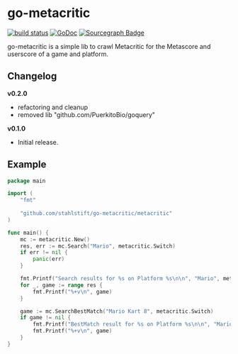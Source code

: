 # go-metacritic
[![build status](https://secure.travis-ci.org/stahlstift/go-metacritic.svg?branch=master)](http://travis-ci.org/stahlstift/go-metacritic) [![GoDoc](https://godoc.org/github.com/stahlstift/go-metacritic?status.png)](http://godoc.org/github.com/stahlstift/go-metacritic) [![Sourcegraph Badge](https://sourcegraph.com/github.com/stahlstift/go-metacritic/-/badge.svg)](https://sourcegraph.com/github.com/stahlstift/go-metacritic?badge)

go-metacritic is a simple lib to crawl Metacritic for the Metascore and userscore of a game and platform.

## Changelog

**v0.2.0**
- refactoring and cleanup
- removed lib "github.com/PuerkitoBio/goquery"

**v0.1.0**
- Initial release.

## Example

```Go
package main

import (
    "fmt"
    
    "github.com/stahlstift/go-metacritic/metacritic"
)

func main() {
    mc := metacritic.New()
    res, err := mc.Search("Mario", metacritic.Switch)
    if err != nil {
        panic(err)
    }

    fmt.Printf("Search results for %s on Platform %s\n\n", "Mario", metacritic.Switch)
    for _, game := range res {
        fmt.Printf("%+v\n", game)
    }

    game := mc.SearchBestMatch("Mario Kart 8", metacritic.Switch)
    if game != nil {
        fmt.Printf("BestMatch result for %s on Platform %s\n\n", "Mario Kart 8", metacritic.Switch)
        fmt.Printf("%+v\n", game)
    }
}
```
